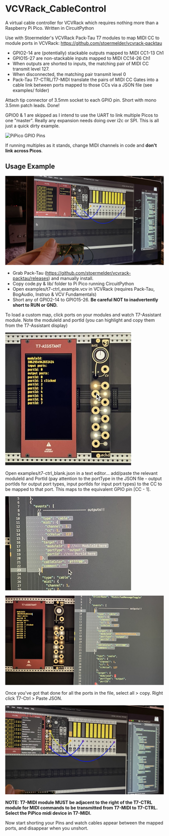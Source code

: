 # VCVRack_CableControl
A virtual cable controller for VCVRack which requires nothing more than a Raspberry Pi Pico. Written in CircuitPython

Use with Stoermelder's VCVRack Pack-Tau T7 modules to map MIDI CC to module ports in VCVRack: https://github.com/stoermelder/vcvrack-packtau

* GPIO2-14 are (potentially) stackable outputs mapped to MIDI CC1-13 Ch1
* GPIO15-27 are non-stackable inputs mapped to MIDI CC14-26 Ch1
* When outputs are shorted to inputs, the matching pair of MIDI CC transmit
level 127.
* When disconnected, the matching pair transmit level 0
* Pack-Tau T7-CTRL/T7-MIDI translate the pairs of MIDI CC Gates into a cable link between ports mapped to those CCs via a JSON file (see examples/ folder)

Attach tip connector of 3.5mm socket to each GPIO pin. Short with mono 3.5mm patch leads. Done!

GPIO0 & 1 are skipped as I intend to use the UART to link multiple Picos to one "master". Really any expansion needs doing over i2c or SPI. This is all just a quick dirty example.

![PiPico GPIO Pins](https://cdn-learn.adafruit.com/assets/assets/000/099/339/large1024/raspberry_pi_Pico-R3-Pinout-narrow.png)

If running multiples as it stands, change MIDI channels in code and **don't link across Picos**.

## Usage Example

![Image of PiPico with screenshot of VCV Rack Example](https://github.com/PatchworkBoy/VCVRack_CableControl/raw/main/media/demo.jpg)

* Grab Pack-Tau (https://github.com/stoermelder/vcvrack-packtau/releases) and manually install.
* Copy code.py & lib/ folder to Pi Pico running CircuitPython
* Open examples/t7-ctrl_example.vcv in VCVRack (requires Pack-Tau, BogAudio, Instruo & VCV Fundamentals)
* Short any of GPIO2-14 to GPIO15-26. **Be careful NOT to inadvertently short to RUN or GND.**

To load a custom map, click ports on your modules and watch T7-Assistant module. Note the moduleId and portId (you can highlight and copy them from the T7-Assistant display) 

![T7-ASSISTANT](https://github.com/PatchworkBoy/VCVRack_CableControl/raw/main/media/t7-assistant.jpg)

Open examples/t7-ctrl_blank.json in a text editor... add/paste the relevant moduleId and PortId (pay attention to the portType in the JSON file - output portIds for output port types, input portIds for input port types) to the CC to be mapped to that port. This maps to the equivalent GPIO pin [CC - 1].

![codeblock](https://github.com/PatchworkBoy/VCVRack_CableControl/raw/main/media/codeblock.jpg)

![completed codeblock](https://github.com/PatchworkBoy/VCVRack_CableControl/raw/main/media/completedblock.jpg)

Once you've got that done for all the ports in the file, select all > copy. Right click T7-Ctrl > Paste JSON. 

![Context Menu of T7-CTRL](https://github.com/PatchworkBoy/VCVRack_CableControl/raw/main/media/copy_paste_json.jpg)

**NOTE: T7-MIDI module MUST be adjacent to the right of the T7-CTRL module for MIDI commands to be transmitted from T7-MIDI to T7-CTRL. Select the PiPico midi device in T7-MIDI.**

Now start shorting your Pins and watch cables appear between the mapped ports, and disappear when you unshort.
